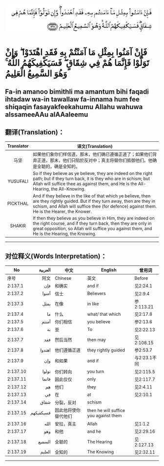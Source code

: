 ![002:137](images/002_137.gif)

# فَإِنْ آمَنُوا بِمِثْلِ مَا آمَنْتُمْ بِهِ فَقَدِ اهْتَدَوْا ۖ وَإِنْ تَوَلَّوْا فَإِنَّمَا هُمْ فِي شِقَاقٍ ۖ فَسَيَكْفِيكَهُمُ اللَّهُ ۚ وَهُوَ السَّمِيعُ الْعَلِيمُ 

## Fa-in amanoo bimithli ma amantum bihi faqadi ihtadaw wa-in tawallaw fa-innama hum fee shiqaqin fasayakfeekahumu Allahu wahuwa alssameeAAu alAAaleemu

## 翻译(Translation)：

| Translator | 译文(Translation)                                            |
|:----------:| ------------------------------------------------------------ |
| 马坚       | 如果他们象你们样信道，那末，他们确已遵循正道了；如果他们背弃正道，那末，他们只陷於反对中；真主将替你们抵御他们。他确是全聪的，确是全知的。 |
| YUSUFALI   | So if they believe as ye believe, they are indeed on the right path; but if they turn back, it is they who are in schism; but Allah will suffice thee as against them, and He is the All-Hearing, the All-Knowing. |
| PICKTHAL   | And if they believe in the like of that which ye believe, then are they rightly guided. But if they turn away, then are they in schism, and Allah will suffice thee (for defence) against them. He is the Hearer, the Knower. |
| SHAKIR     | If then they believe as you believe in Him, they are indeed on the right course, and if they turn back, then they are only in great opposition, so Allah will suffice you against them, and He is the Hearing, the Knowing. |

---

## 对位释义(Words Interpretation)：

| No       | العربية   | 中文                 | English                               | 曾用词       |
| -------- | ---------:| -------------------- | ------------------------------------- | ------------ |
| 序号     | 阿文      | Chinese              | 英文                                  | Before       |
| 2:137.1  | فإن       | 和确实               | and if                                | 见2:24.1     |
| 2:137.2  | آمنوا     | 信士                 | Believers                             | 见2:9.4      |
| 2:137.3  | بمثل      | 在像                 | in like                               | 参2:113.21   |
| 2:137.4  | ما        | 什么                 | what/ that which                      | 见2:17.8     |
| 2:137.5  | آمنتم     | 你们相信             | you believe                           | 参2:13.6     |
| 2:137.6  | به        | 至                   | To                                    | 见2:22.13    |
| 2:137.7  | فقد       | 然后当然             | then may                              | 见2:108.15   |
| 2:137.8  | اهتدوا    | 他们遵循正道         | they rightly guided                   | 参2:53.7     |
| 2:137.9  | وإن       | 和如果               | and if                                | 与2:23.1不同 |
| 2:137.10 | تولوا     | 你们转向             | you turn                              | 见2:115.5    |
| 2:137.11 | فانما     | 因此仅仅             | only                                  | 见2:117.7    |
| 2:137.12 | هم        | 他们                 | they                                  | 见2:4.11     |
| 2:137.13 | في        | 在                   | at                                    | 见2:10.1     |
| 2:137.14 | شقاق      | 分裂，反对           | schism                                |              |
| 2:137.15 | فسيكفيكهم | 因此他将使你替代他们 | then he will suffice you against them |              |
| 2:137.16 | الله      | 安拉，真主           | Allah                                 | 见1:1.2      |
| 2:137.17 | وهو       | 和他                 | and he                                | 见2:29.16    |
| 2:137.18 | السميع    | 全聪的               | The Hearing                           | 见2:127.13   |
| 2:137.19 | العليم    | 全知的               | The Knowing                           | 见2:32.11    |

---
